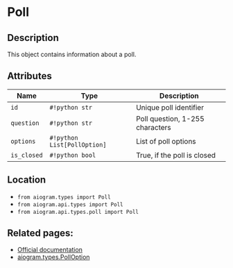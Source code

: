 # Poll

## Description

This object contains information about a poll.


## Attributes

| Name | Type | Description |
| - | - | - |
| `id` | `#!python str` | Unique poll identifier |
| `question` | `#!python str` | Poll question, 1-255 characters |
| `options` | `#!python List[PollOption]` | List of poll options |
| `is_closed` | `#!python bool` | True, if the poll is closed |



## Location

- `from aiogram.types import Poll`
- `from aiogram.api.types import Poll`
- `from aiogram.api.types.poll import Poll`

## Related pages:

- [Official documentation](https://core.telegram.org/bots/api#poll)
- [aiogram.types.PollOption](../types/poll_option.md)
